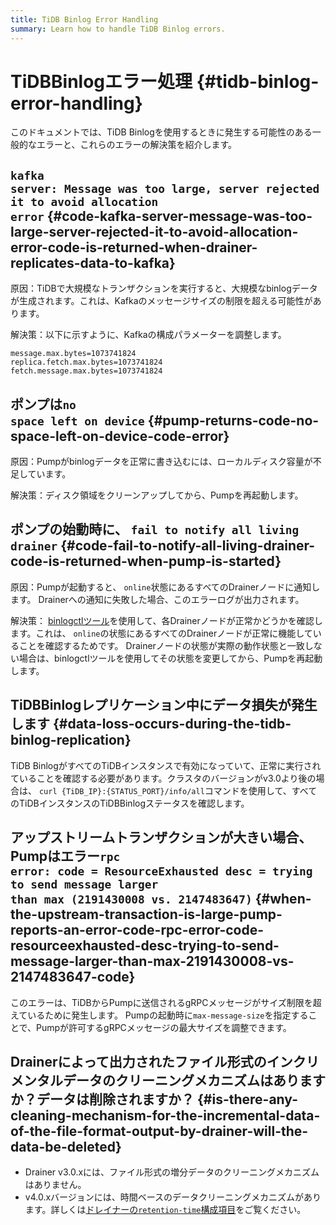 ```yaml
---
title: TiDB Binlog Error Handling
summary: Learn how to handle TiDB Binlog errors.
---
```


# TiDBBinlogエラー処理 {#tidb-binlog-error-handling}

このドキュメントでは、TiDB Binlogを使用するときに発生する可能性のある一般的なエラーと、これらのエラーの解決策を紹介します。

## <code>kafka server: Message was too large, server rejected it to avoid allocation error</code> {#code-kafka-server-message-was-too-large-server-rejected-it-to-avoid-allocation-error-code-is-returned-when-drainer-replicates-data-to-kafka}

原因：TiDBで大規模なトランザクションを実行すると、大規模なbinlogデータが生成されます。これは、Kafkaのメッセージサイズの制限を超える可能性があります。

解決策：以下に示すように、Kafkaの構成パラメーターを調整します。


```
message.max.bytes=1073741824
replica.fetch.max.bytes=1073741824
fetch.message.max.bytes=1073741824
```

## ポンプは<code>no space left on device</code> {#pump-returns-code-no-space-left-on-device-code-error}

原因：Pumpがbinlogデータを正常に書き込むには、ローカルディスク容量が不足しています。

解決策：ディスク領域をクリーンアップしてから、Pumpを再起動します。

## ポンプの始動時に、 <code>fail to notify all living drainer</code> {#code-fail-to-notify-all-living-drainer-code-is-returned-when-pump-is-started}

原因：Pumpが起動すると、 `online`状態にあるすべてのDrainerノードに通知します。 Drainerへの通知に失敗した場合、このエラーログが出力されます。

解決策： [binlogctlツール](/tidb-binlog/binlog-control.md)を使用して、各Drainerノードが正常かどうかを確認します。これは、 `online`の状態にあるすべてのDrainerノードが正常に機能していることを確認するためです。 Drainerノードの状態が実際の動作状態と一致しない場合は、binlogctlツールを使用してその状態を変更してから、Pumpを再起動します。

## TiDBBinlogレプリケーション中にデータ損失が発生します {#data-loss-occurs-during-the-tidb-binlog-replication}

TiDB BinlogがすべてのTiDBインスタンスで有効になっていて、正常に実行されていることを確認する必要があります。クラスタのバージョンがv3.0より後の場合は、 `curl {TiDB_IP}:{STATUS_PORT}/info/all`コマンドを使用して、すべてのTiDBインスタンスのTiDBBinlogステータスを確認します。

## アップストリームトランザクションが大きい場合、Pumpはエラー<code>rpc error: code = ResourceExhausted desc = trying to send message larger than max (2191430008 vs. 2147483647)</code> {#when-the-upstream-transaction-is-large-pump-reports-an-error-code-rpc-error-code-resourceexhausted-desc-trying-to-send-message-larger-than-max-2191430008-vs-2147483647-code}

このエラーは、TiDBからPumpに送信されるgRPCメッセージがサイズ制限を超えているために発生します。 Pumpの起動時に`max-message-size`を指定することで、Pumpが許可するgRPCメッセージの最大サイズを調整できます。

## Drainerによって出力されたファイル形式のインクリメンタルデータのクリーニングメカニズムはありますか？データは削除されますか？ {#is-there-any-cleaning-mechanism-for-the-incremental-data-of-the-file-format-output-by-drainer-will-the-data-be-deleted}

-   Drainer v3.0.xには、ファイル形式の増分データのクリーニングメカニズムはありません。
-   v4.0.xバージョンには、時間ベースのデータクリーニングメカニズムがあります。詳しくは[ドレイナーの`retention-time`構成項目](https://github.com/pingcap/tidb-binlog/blob/v4.0.9/cmd/drainer/drainer.toml#L153)をご覧ください。
